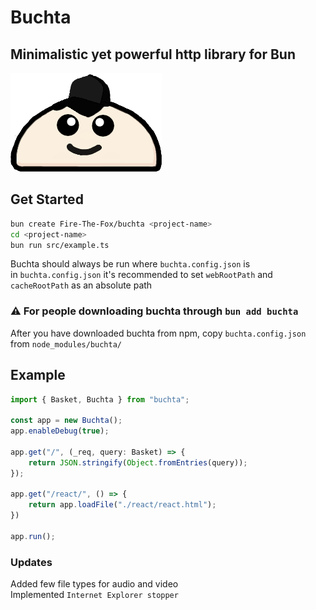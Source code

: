# Buchta
## Minimalistic yet powerful http library for Bun

![Buchta logo](./buchta.png "Buhcta Logo")

## Get Started
```bash
bun create Fire-The-Fox/buchta <project-name>
cd <project-name>
bun run src/example.ts
```

Buchta should always be run where `buchta.config.json` is<br>
in `buchta.config.json` it's recommended to set `webRootPath` and `cacheRootPath` as an absolute path

### ⚠️ For people downloading buchta through `bun add buchta`
After you have downloaded buchta from npm, copy `buchta.config.json` from `node_modules/buchta/`


## Example 
```ts
import { Basket, Buchta } from "buchta";

const app = new Buchta();
app.enableDebug(true);

app.get("/", (_req, query: Basket) => {
    return JSON.stringify(Object.fromEntries(query));
});

app.get("/react/", () => {
    return app.loadFile("./react/react.html");
})

app.run();
```

### Updates
Added few file types for audio and video<br>
Implemented  `Internet Explorer stopper`